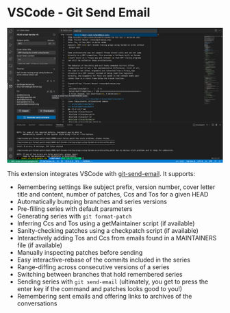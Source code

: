 # VSCode - Git Send Email

![Screenshot](/screenshot.png?raw=true "Screenshot")
 
This extension integrates VSCode with
[git-send-email](https://git-send-email.io/). It supports:

* Remembering settings like subject prefix, version number, cover letter title
  and content, number of patches, Ccs and Tos for a given HEAD
* Automatically bumping branches and series versions
* Pre-filling series with default parameters
* Generating series with `git format-patch`
* Inferring Ccs and Tos using a getMaintainer script (if available)
* Sanity-checking patches using a checkpatch script (if available)
* Interactively adding Tos and Ccs from emails found in a MAINTAINERS file (if available)
* Manually inspecting patches before sending
* Easy interactive-rebase of the commits included in the series
* Range-diffing across consecutive versions of a series
* Switching between branches that hold remembered series
* Sending series with `git send-email` (ultimately, you get to press the enter
  key if the command and patches looks good to you!)
* Remembering sent emails and offering links to archives of the conversations
